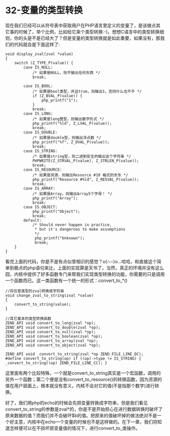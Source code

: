# 32-变量的类型转换
现在我们已经可以从符号表中获取用户在PHP语言里定义的变量了，是该做点其它事的时候了，举个比例，比如给它来个类型转换:-)。想想C语言中的类型转换细则，你的头是不是已经大了？但是变量的类型转换就是如此重要，如果没有，那我们的代码就会是下面这样了:

    void display_zval(zval *value)
    {
        switch (Z_TYPE_P(value)) {
            case IS_NULL:
                /* 如果是NULL，则不输出任何东西 */
                break;
            
            case IS_BOOL:
                /* 如果是bool类型，并且true，则输出1，否则什么也不干 */
                if (Z_BVAL_P(value)) {
                    php_printf("1");
                }
                break;
            case IS_LONG:
            	/* 如果是long整型，则输出数字形式 */
                php_printf("%ld", Z_LVAL_P(value));
                break;
            case IS_DOUBLE:
            	/* 如果是double型，则输出浮点数 */
                php_printf("%f", Z_DVAL_P(value));
                break;
            case IS_STRING:
            	/* 如果是string型，则二进制安全的输出这个字符串 */
                PHPWRITE(Z_STRVAL_P(value), Z_STRLEN_P(value));
                break;
            case IS_RESOURCE:
            	/* 如果是资源，则输出Resource #10 格式的东东 */
                php_printf("Resource #%ld", Z_RESVAL_P(value));
                break;
            case IS_ARRAY:
            	/* 如果是Array，则输出Array5个字母！ */
                php_printf("Array");
                break;
            case IS_OBJECT:
                php_printf("Object");
                break;
            default:
                /* Should never happen in practice,
                 * but it's dangerous to make assumptions
                 */
                 php_printf("Unknown");
                 break;
        }
    }

看完上面的代码，你是不是有点似曾相识的感觉？o(∩∩)o...哈哈，和直接<?php echo $foo;?>这个简单到极点的php语句来比，上面的实现算是天书了。当然，真正的环境并没有这么囧，内核中提供了好多函数专门来帮我们实现类型转换的功能，你需要的只是调用一个函数而已。这一类函数有一个统一的形式：convert_to_*()

    //将任意类型的zval转换成字符串
    void change_zval_to_string(zval *value)
    {
        convert_to_string(value);
    }

    //其它基本的类型转换函数
    ZEND_API void convert_to_long(zval *op);
    ZEND_API void convert_to_double(zval *op);
    ZEND_API void convert_to_null(zval *op);
    ZEND_API void convert_to_boolean(zval *op);
    ZEND_API void convert_to_array(zval *op);
    ZEND_API void convert_to_object(zval *op);

    ZEND_API void _convert_to_string(zval *op ZEND_FILE_LINE_DC);
    #define convert_to_string(op) if ((op)->type != IS_STRING) { _convert_to_string((op) ZEND_FILE_LINE_CC); }

这里面有两个比较特殊，一个就是convert_to_string其实是一个宏函数，调用的另外一个函数；第二个便是没有convert_to_resource()的转换函数，因为资源的值在用户层面上，根本就没有意义，内核不会对它的值(不是指那个数字)进行转换。

好了，我们用php的echo的时候会先把变量转换成字符串，但是我们看见convert_to_string的参数是zval*的，你是不是开始担心在进行数据转换时破坏了原来数据的值？而我们<?php $a=intval($b);?>并不会破坏$b的值。把原来的值破坏掉的做法绝对不是一个好主意，内核中在echo一个变量的时候也不是这样做的。在下一章，我们将知道怎样便可以在不损坏原变量值的情况下，进行convert_to_类操作。
